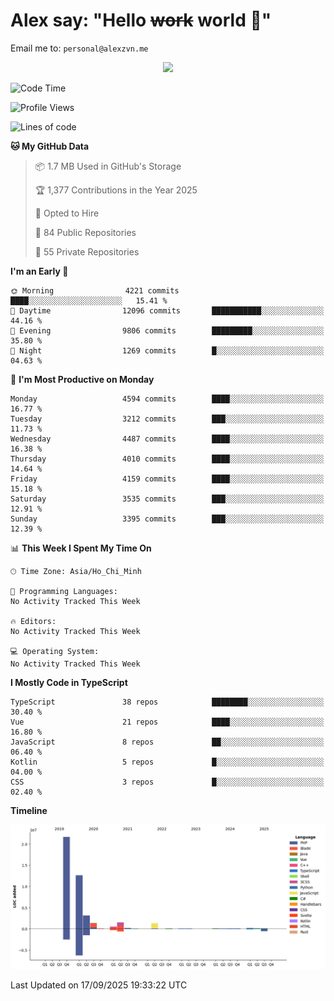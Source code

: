 # Alex say: "Hello ~~work~~ world 🐾"
Email me to: `personal@alexzvn.me`


<p align=center>
  <a href="https://skillicons.dev">
    <img src="https://skillicons.dev/icons?i=ts,js,php,nodejs,bun,vue,nuxt,react,svelte,tauri,laravel,rust,mongodb,docker,electron,redis,rabbitmq,tailwind,git,cloudflare,elysia,mysql,nginx,rollupjs,sentry,ubuntu,yarn,html,css,vite" />
  </a>
</p>

<!--START_SECTION:waka-->
![Code Time](http://img.shields.io/badge/Code%20Time-1%2C066%20hrs%2055%20mins-blue)

![Profile Views](http://img.shields.io/badge/Profile%20Views-68-blue)

![Lines of code](https://img.shields.io/badge/From%20Hello%20World%20I%27ve%20Written-43.5%20million%20lines%20of%20code-blue)

**🐱 My GitHub Data** 

> 📦 1.7 MB Used in GitHub's Storage 
 > 
> 🏆 1,377 Contributions in the Year 2025
 > 
> 💼 Opted to Hire
 > 
> 📜 84 Public Repositories 
 > 
> 🔑 55 Private Repositories 
 > 
**I'm an Early 🐤** 

```text
🌞 Morning                4221 commits        ████░░░░░░░░░░░░░░░░░░░░░   15.41 % 
🌆 Daytime                12096 commits       ███████████░░░░░░░░░░░░░░   44.16 % 
🌃 Evening                9806 commits        █████████░░░░░░░░░░░░░░░░   35.80 % 
🌙 Night                  1269 commits        █░░░░░░░░░░░░░░░░░░░░░░░░   04.63 % 
```
📅 **I'm Most Productive on Monday** 

```text
Monday                   4594 commits        ████░░░░░░░░░░░░░░░░░░░░░   16.77 % 
Tuesday                  3212 commits        ███░░░░░░░░░░░░░░░░░░░░░░   11.73 % 
Wednesday                4487 commits        ████░░░░░░░░░░░░░░░░░░░░░   16.38 % 
Thursday                 4010 commits        ████░░░░░░░░░░░░░░░░░░░░░   14.64 % 
Friday                   4159 commits        ████░░░░░░░░░░░░░░░░░░░░░   15.18 % 
Saturday                 3535 commits        ███░░░░░░░░░░░░░░░░░░░░░░   12.91 % 
Sunday                   3395 commits        ███░░░░░░░░░░░░░░░░░░░░░░   12.39 % 
```


📊 **This Week I Spent My Time On** 

```text
🕑︎ Time Zone: Asia/Ho_Chi_Minh

💬 Programming Languages: 
No Activity Tracked This Week

🔥 Editors: 
No Activity Tracked This Week

💻 Operating System: 
No Activity Tracked This Week
```

**I Mostly Code in TypeScript** 

```text
TypeScript               38 repos            ████████░░░░░░░░░░░░░░░░░   30.40 % 
Vue                      21 repos            ████░░░░░░░░░░░░░░░░░░░░░   16.80 % 
JavaScript               8 repos             ██░░░░░░░░░░░░░░░░░░░░░░░   06.40 % 
Kotlin                   5 repos             █░░░░░░░░░░░░░░░░░░░░░░░░   04.00 % 
CSS                      3 repos             █░░░░░░░░░░░░░░░░░░░░░░░░   02.40 % 
```



**Timeline**

![Lines of Code chart](https://raw.githubusercontent.com/alexzvn/alexzvn/main/assets/bar_graph.png)


 Last Updated on 17/09/2025 19:33:22 UTC
<!--END_SECTION:waka-->
